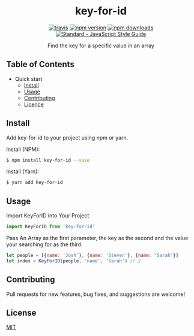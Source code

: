 <h1 align="center">
  key-for-id
</h1>

<p align="center">
  <a href="https://travis-ci.org/jxshco/key-for-id"><img src="https://travis-ci.org/jxshco/key-for-id.svg?branch=master" alt="travis"></a>
  <a href="https://www.npmjs.com/package/key-for-id"><img src="https://img.shields.io/npm/v/key-for-id.svg" alt="npm version"></a>
  <a href="https://www.npmjs.com/package/key-for-id"><img src="https://img.shields.io/npm/dt/key-for-id.svg" alt="npm downloads"></a>
  <a href="https://standardjs.com"><img src="https://img.shields.io/badge/code_style-standard-brightgreen.svg" alt="Standard - JavaScript Style Guide"></a>
</p>

<p align="center">Find the key for a specific value in an array</p>

## Table of Contents

- Quick start
  - [Install](#install)
  - [Usage](#usage)
  - [Contributing](#contributing)
  - [Licence](#usage)

## Install

Add key-for-id to your project using npm or yarn.

Install (NPM):
```bash
$ npm install key-for-id --save
```

Install (Yarn):
```bash
$ yarn add key-for-id
```

## Usage

Import KeyForID into Your Project

```js
import KeyForID from 'key-for-id'
```

Pass An Array as the first parameter, the key as the second and the value your searching for as the third.
```js
let people = [{name: 'Josh'}, {name: 'Steven'}, {name: 'Sarah'}]
let index = KeyForID(people, 'name', 'Sarah') // 2

```

## Contributing

Pull requests for new features, bug fixes, and suggestions are welcome!

## License

[MIT](https://github.com/jxshco/key-for-id/blob/master/LICENSE)
